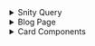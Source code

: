 <!-- TABLE OF CONTENTS -->

<details>
  <summary >Snity Query</summary>
  <pre>
    
      export const getAllPostsQuery = (page: number, limit: number) =>
        defineQuery(
          `*[_type == "post" && defined(slug.current)]  |order(publishedAt desc)[${(page - 1) *
            limit}...${page * limit}]{
            _id,
            title,
            slug,
            mainImage,
            publishedAt,    
            body,
            short,
            readTime,
            author->{
                _id,
                name,
                image
            },
            "categories": categories[]->title,
            "paginationView": paginationView->postViewNumberPerPage
          }`
        );

  </pre>
</details>

<details>
  <summary >Blog Page</summary>
  <pre>
    
      import React, { PropsWithChildren } from "react";
      import { sanityFetch } from "@/sanity/lib/live";
      import { getAllPostsQuery } from "@/sanity/lib/queries";

      import {
        Breadcrumb,
        BreadcrumbItem,
        BreadcrumbLink,
        BreadcrumbList,
        BreadcrumbPage,
        BreadcrumbSeparator,
      } from "@/components/ui/breadcrumb";
      import ContactUsForSideBar from "@/components/ContactUsForSideBar";
      import PopulerPost from "@/components/PopulerPost";
      import GitHubUser from "@/components/GitHubUser";
      import PaginitionSection from "@/components/PaginitionSection";
      import HeaderSearchBar from "@/components/HeaderSearchBar";
      import CardComponents from "@/components/CardComponents";

      interface Props {
        searchParams: Promise<{ page?: string }>;
      }

      export default async function BlogPage({ searchParams }: Props) {
        // First get all posts to calculate total pages
        const { data: allPosts } = await sanityFetch({
          query: getAllPostsQuery(1, 1000), // Get all posts in one query
        });

        // Get the current page number from the search params, default to 1 if not provided
        const params = await searchParams;
        const currentPage = Number(params?.page) || 1;

        // Get the pagination view document to get the number of posts per page
        const { data: paginationView } = await sanityFetch({
          query: `*[_type == "paginationView"][0]`,
        });

        // Calculate the total number of pages based on the number of posts and posts per page
        const postsPerPage = paginationView?.postViewNumberPerPage || 2;
        const totalPages = Math.ceil(allPosts.length / postsPerPage);

        // Now get the current page's posts
        const { data: posts } = await sanityFetch({
          query: getAllPostsQuery(currentPage, postsPerPage),
        });

        // Create pagination data structure
        const pagination = {
          currentPage,
          totalPages,
          prev: currentPage > 1 ? currentPage - 1 : undefined,
          next: currentPage <pre totalPages ? currentPage + 1 : undefined,
          pages: Array.from({ length: totalPages }, (_, i) => i + 1),
        } as const;

        return (
          <div className="container mx-auto">
            <div
              className="mb-4 py-2 px-2 m-5 bg-white dark:bg-gray-800 rounded-lg shadow-md"
            >
              <Breadcrumb>
                <BreadcrumbList>
                  <BreadcrumbItem>
                    <BreadcrumbLink href="/">Home</BreadcrumbLink>
                  </BreadcrumbItem>
                  <BreadcrumbSeparator />
                  <BreadcrumbItem>
                    <BreadcrumbLink href="/blog">Blog</BreadcrumbLink>
                  </BreadcrumbItem>
                  <BreadcrumbSeparator />
                  <BreadcrumbItem>
                    <BreadcrumbPage>Blog</BreadcrumbPage>
                  </BreadcrumbItem>
                </BreadcrumbList>
              </Breadcrumb>
            </div>
            <div className="grid grid-cols-1 md:grid-cols-[1fr_300px] gap-4 lg:gap-12 p-2">
              <CardComponents posts={posts} />
              <div className="flex flex-col p-4">
                <div className="p-2 flex items-center justify-center">
                  <HeaderSearchBar />
                </div>

                <div className="p-2">
                  <ContactUsForSideBar />
                  <PopulerPost />
                </div>
              </div>
            </div>
            <div className="my-5">
              <PaginitionSection pagination={pagination} />
            </div>
            <div className="my-5">
              <GitHubUser />
            </div>
          </div>
        );
      }

  </pre>
</details>

<details>
  <summary >Card Components</summary>
  <pre>
    
      import React from "react";
      import {
        Pagination,
        PaginationContent,
        PaginationItem,
        PaginationLink,
        PaginationNext,
        PaginationPrevious,
        PaginationEllipsis,
      } from "@/components/ui/pagination";

      interface PaginationProps {
        pagination: {
          currentPage: number;
          totalPages: number;
          prev: number | undefined;
          next: number | undefined;
          pages: number[];
        };
      }

      /**
       * This component renders a pagination section. It takes a pagination object as a prop which
       * contains the current page, the total number of pages, the previous page, and the next page.
       * It renders the pagination links and the ellipsis.
       *
       * @param pagination - The pagination object.
       * @returns A React component.
       */
      const PaginitionSection = ({ pagination }: PaginationProps) => {
        return (
          <div className="my-5">
            <Pagination>
              <PaginationContent>
                <PaginationItem>
                  {/**
                   * If there is a previous page, render a link to it.
                   */}
                  <PaginationPrevious
                    href={pagination.prev ? `?page=${pagination.prev}` : undefined}
                  />
                </PaginationItem>
                {/**
                 * Show first page
                 */}
                <PaginationItem>
                  {/**
                   * If the current page is not the first page, render a link to the first page.
                   */}
                  <PaginationLink
                    href={pagination.currentPage === 1 ? undefined : "?page=1"}
                    className={
                      pagination.currentPage === 1
                        ? "bg-gray-700 text-white"
                        : "text-gray-700"
                    }
                  >
                    1
                  </PaginationLink>
                </PaginationItem>

                {pagination.totalPages > 2 && (
                  <PaginationItem>
                    {/**
                     * If there are more than 2 pages, render an ellipsis.
                     */}
                    <PaginationEllipsis />
                  </PaginationItem>
                )}

                <PaginationItem>
                  {/**
                   * If the current page is not the last page, render a link to the last page.
                   */}
                  <PaginationLink
                    href={
                      pagination.currentPage === pagination.totalPages
                        ? undefined
                        : `?page=${pagination.totalPages}`
                    }
                    className={
                      pagination.currentPage === pagination.totalPages
                        ? "bg-gray-700 text-white"
                        : "text-gray-700"
                    }
                  >
                    {pagination.totalPages}
                  </PaginationLink>
                </PaginationItem>
                <PaginationItem>
                  {/**
                   * If there is a next page, render a link to it.
                   */}
                  <PaginationNext
                    href={pagination.next ? `?page=${pagination.next}` : undefined}
                  />
                </PaginationItem>
              </PaginationContent>
            </Pagination>
          </div>
        );
      };

      export default PaginitionSection;

  </pre>
</details>
